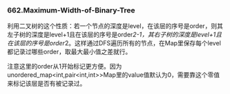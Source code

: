 ### 662.Maximum-Width-of-Binary-Tree

利用二叉树的这个性质：若一个节点的深度是level，在该层的序号是order，则其左子树的深度是level+1且在该层的序号是order*2-1，其右子树的深度是level+1且在该层的序号是order*2。这样通过DFS遍历所有的节点，在Map里保存每个level都记录过哪些order，取最大最小值之差就行。

注意这里的order从1开始标记更方便。因为unordered_map<int,pair<int,int>>Map里的value值默认为0，需要靠这个零值来标记该层是否有被记录过。
